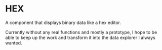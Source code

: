 HEX
===

A component that displays binary data like a hex editor.

Currently without any real functions and mostly a prototype, I hope to be able
to keep up the work and transform it into the data explorer I always wanted.
